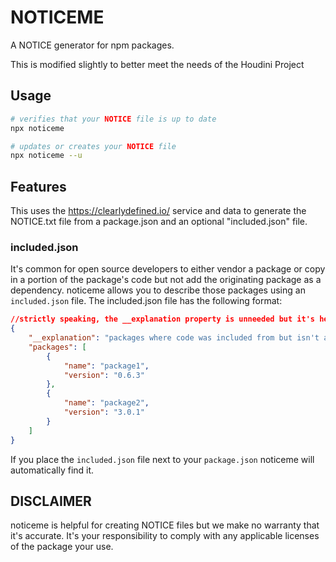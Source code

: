 # NOTICEME

A NOTICE generator for npm packages.

This is modified slightly to better meet the needs of the Houdini Project

## Usage

```sh
# verifies that your NOTICE file is up to date
npx noticeme

# updates or creates your NOTICE file
npx noticeme --u
```

## Features

This uses the https://clearlydefined.io/ service and data to generate the
NOTICE.txt file from a package.json and an optional "included.json" file.

### included.json

It's common for open source developers to either vendor a package or copy in a portion of the package's code but
not add the originating package as a dependency. noticeme allows you to describe those packages using an `included.json`
file. The included.json file has the following format:

```json
//strictly speaking, the __explanation property is unneeded but it's helpful if you don't know what you're looking at.
{
    "__explanation": "packages where code was included from but isn't an NPM dependency. 'packages' is the list of packages",
    "packages": [
        {
            "name": "package1",
            "version": "0.6.3"
        },
        {
            "name": "package2",
            "version": "3.0.1"
        }
    ]
}
```

If you place the `included.json` file next to your `package.json` noticeme will automatically find it.

## DISCLAIMER

noticeme is helpful for creating NOTICE files but we make no warranty that it's accurate. It's your responsibility to comply with
any applicable licenses of the package your use.
